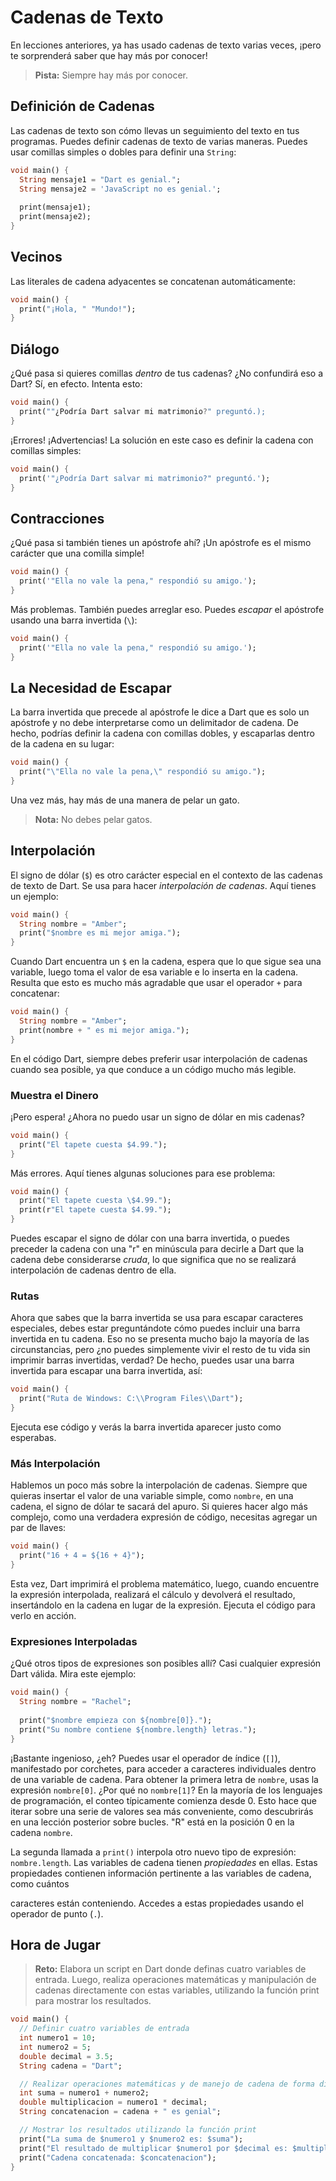 # Cadenas de Texto

En lecciones anteriores, ya has usado cadenas de texto varias veces, ¡pero te sorprenderá saber que hay más por conocer!

> **Pista:** Siempre hay más por conocer.

## Definición de Cadenas
Las cadenas de texto son cómo llevas un seguimiento del texto en tus programas. Puedes definir cadenas de texto de varias maneras. Puedes usar comillas simples o dobles para definir una `String`:

```dart
void main() {
  String mensaje1 = "Dart es genial.";
  String mensaje2 = 'JavaScript no es genial.';
  
  print(mensaje1);
  print(mensaje2);
}
```

## Vecinos
Las literales de cadena adyacentes se concatenan automáticamente:

```dart
void main() {
  print("¡Hola, " "Mundo!");
}
```

## Diálogo
¿Qué pasa si quieres comillas _dentro_ de tus cadenas? ¿No confundirá eso a Dart? Sí, en efecto. Intenta esto:

```dart
void main() {
  print(""¿Podría Dart salvar mi matrimonio?" preguntó.);
}
```

¡Errores! ¡Advertencias! La solución en este caso es definir la cadena con comillas simples:

```dart
void main() {
  print('"¿Podría Dart salvar mi matrimonio?" preguntó.');
}
```

## Contracciones
¿Qué pasa si también tienes un apóstrofe ahí? ¡Un apóstrofe es el mismo carácter que una comilla simple!

```dart
void main() {
  print('"Ella no vale la pena," respondió su amigo.');
}
```

Más problemas. También puedes arreglar eso. Puedes _escapar_ el apóstrofe usando una barra invertida (`\`):

```dart
void main() {
  print('"Ella no vale la pena," respondió su amigo.');
}
```

## La Necesidad de Escapar
La barra invertida que precede al apóstrofe le dice a Dart que es solo un apóstrofe y no debe interpretarse como un delimitador de cadena. De hecho, podrías definir la cadena con comillas dobles, y escaparlas dentro de la cadena en su lugar:

```dart
void main() {
  print("\"Ella no vale la pena,\" respondió su amigo.");
}
```

Una vez más, hay más de una manera de pelar un gato.

> **Nota:** No debes pelar gatos.

## Interpolación
El signo de dólar (`$`) es otro carácter especial en el contexto de las cadenas de texto de Dart. Se usa para hacer _interpolación de cadenas_. Aquí tienes un ejemplo:

```dart
void main() {
  String nombre = "Amber";
  print("$nombre es mi mejor amiga.");
}
```

Cuando Dart encuentra un `$` en la cadena, espera que lo que sigue sea una variable, luego toma el valor de esa variable e lo inserta en la cadena. Resulta que esto es mucho más agradable que usar el operador `+` para concatenar:

```dart
void main() {
  String nombre = "Amber";
  print(nombre + " es mi mejor amiga.");
}
```

En el código Dart, siempre debes preferir usar interpolación de cadenas cuando sea posible, ya que conduce a un código mucho más legible.

### Muestra el Dinero
¡Pero espera! ¿Ahora no puedo usar un signo de dólar en mis cadenas?

```dart
void main() {
  print("El tapete cuesta $4.99.");
}
```

Más errores. Aquí tienes algunas soluciones para ese problema:

```dart
void main() {
  print("El tapete cuesta \$4.99.");
  print(r"El tapete cuesta $4.99.");
}
```

Puedes escapar el signo de dólar con una barra invertida, o puedes preceder la cadena con una "r" en minúscula para decirle a Dart que la cadena debe considerarse _cruda_, lo que significa que no se realizará interpolación de cadenas dentro de ella.

### Rutas
Ahora que sabes que la barra invertida se usa para escapar caracteres especiales, debes estar preguntándote cómo puedes incluir una barra invertida en tu cadena. Eso no se presenta mucho bajo la mayoría de las circunstancias, pero ¿no puedes simplemente vivir el resto de tu vida sin imprimir barras invertidas, verdad? De hecho, puedes usar una barra invertida para escapar una barra invertida, así:

```dart
void main() {
  print("Ruta de Windows: C:\\Program Files\\Dart");
}
```

Ejecuta ese código y verás la barra invertida aparecer justo como esperabas.

### Más Interpolación
Hablemos un poco más sobre la interpolación de cadenas. Siempre que quieras insertar el valor de una variable simple, como `nombre`, en una cadena, el signo de dólar te sacará del apuro. Si quieres hacer algo más complejo, como una verdadera expresión de código, necesitas agregar un par de llaves:

```dart
void main() {
  print("16 + 4 = ${16 + 4}");
}
```

Esta vez, Dart imprimirá el problema matemático, luego, cuando encuentre la expresión interpolada, realizará el cálculo y devolverá el resultado, insertándolo en la cadena en lugar de la expresión. Ejecuta el código para verlo en acción.

### Expresiones Interpoladas
¿Qué otros tipos de expresiones son posibles allí? Casi cualquier expresión Dart válida. Mira este ejemplo:

```dart
void main() {
  String nombre = "Rachel";
  
  print("$nombre empieza con ${nombre[0]}.");
  print("Su nombre contiene ${nombre.length} letras.");
}
```

¡Bastante ingenioso, ¿eh? Puedes usar el operador de índice (`[]`), manifestado por corchetes, para acceder a caracteres individuales dentro de una variable de cadena. Para obtener la primera letra de `nombre`, usas la expresión `nombre[0]`. ¿Por qué no `nombre[1]`? En la mayoría de los lenguajes de programación, el conteo típicamente comienza desde 0. Esto hace que iterar sobre una serie de valores sea más conveniente, como descubrirás en una lección posterior sobre bucles. "R" está en la posición 0 en la cadena `nombre`.

La segunda llamada a `print()` interpola otro nuevo tipo de expresión: `nombre.length`. Las variables de cadena tienen _propiedades_ en ellas. Estas propiedades contienen información pertinente a las variables de cadena, como cuántos

 caracteres están conteniendo. Accedes a estas propiedades usando el operador de punto (`.`).

## Hora de Jugar
> **Reto:** Elabora un script en Dart donde definas cuatro variables de entrada. Luego, realiza operaciones matemáticas y manipulación de cadenas directamente con estas variables, utilizando la función print para mostrar los resultados.
```dart
void main() {
  // Definir cuatro variables de entrada
  int numero1 = 10;
  int numero2 = 5;
  double decimal = 3.5;
  String cadena = "Dart";

  // Realizar operaciones matemáticas y de manejo de cadena de forma directa
  int suma = numero1 + numero2;
  double multiplicacion = numero1 * decimal;
  String concatenacion = cadena + " es genial";

  // Mostrar los resultados utilizando la función print
  print("La suma de $numero1 y $numero2 es: $suma");
  print("El resultado de multiplicar $numero1 por $decimal es: $multiplicacion");
  print("Cadena concatenada: $concatenacion");
}

```

